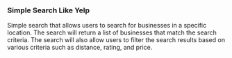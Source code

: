 ### Simple Search Like Yelp

Simple search that allows users to search for businesses in a specific location. The search will return a list of businesses that match the search criteria. The search will also allow users to filter the search results based on various criteria such as distance, rating, and price.
